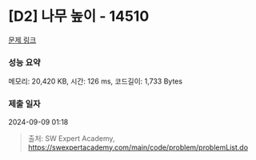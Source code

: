 # [D2] 나무 높이 - 14510 

[문제 링크](https://swexpertacademy.com/main/code/problem/problemDetail.do?contestProbId=AYFofW8qpXYDFAR4) 

### 성능 요약

메모리: 20,420 KB, 시간: 126 ms, 코드길이: 1,733 Bytes

### 제출 일자

2024-09-09 01:18



> 출처: SW Expert Academy, https://swexpertacademy.com/main/code/problem/problemList.do